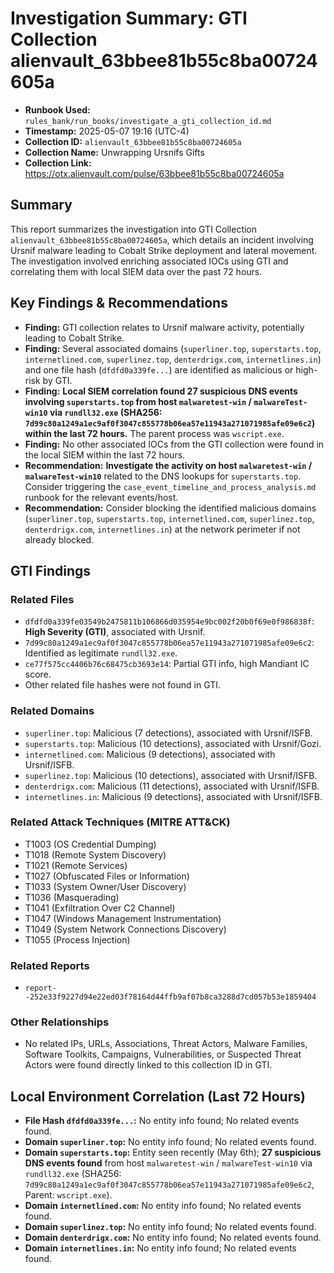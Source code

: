 # Investigation Summary: GTI Collection alienvault_63bbee81b55c8ba00724605a

 * **Runbook Used:** `rules_bank/run_books/investigate_a_gti_collection_id.md`
 * **Timestamp:** 2025-05-07 19:16 (UTC-4)
 * **Collection ID:** `alienvault_63bbee81b55c8ba00724605a`
 * **Collection Name:** Unwrapping Ursnifs Gifts
 * **Collection Link:** https://otx.alienvault.com/pulse/63bbee81b55c8ba00724605a

## Summary

This report summarizes the investigation into GTI Collection `alienvault_63bbee81b55c8ba00724605a`, which details an incident involving Ursnif malware leading to Cobalt Strike deployment and lateral movement. The investigation involved enriching associated IOCs using GTI and correlating them with local SIEM data over the past 72 hours.

## Key Findings & Recommendations

*   **Finding:** GTI collection relates to Ursnif malware activity, potentially leading to Cobalt Strike.
*   **Finding:** Several associated domains (`superliner.top`, `superstarts.top`, `internetlined.com`, `superlinez.top`, `denterdrigx.com`, `internetlines.in`) and one file hash (`dfdfd0a339fe...`) are identified as malicious or high-risk by GTI.
*   **Finding:** **Local SIEM correlation found 27 suspicious DNS events involving `superstarts.top` from host `malwaretest-win` / `malwareTest-win10` via `rundll32.exe` (SHA256: `7d99c80a1249a1ec9af0f3047c855778b06ea57e11943a271071985afe09e6c2`) within the last 72 hours.** The parent process was `wscript.exe`.
*   **Finding:** No other associated IOCs from the GTI collection were found in the local SIEM within the last 72 hours.
*   **Recommendation:** **Investigate the activity on host `malwaretest-win` / `malwareTest-win10`** related to the DNS lookups for `superstarts.top`. Consider triggering the `case_event_timeline_and_process_analysis.md` runbook for the relevant events/host.
*   **Recommendation:** Consider blocking the identified malicious domains (`superliner.top`, `superstarts.top`, `internetlined.com`, `superlinez.top`, `denterdrigx.com`, `internetlines.in`) at the network perimeter if not already blocked.

## GTI Findings

### Related Files

*   `dfdfd0a339fe03549b2475811b106866d035954e9bc002f20b0f69e0f986838f`: **High Severity (GTI)**, associated with Ursnif.
*   `7d99c80a1249a1ec9af0f3047c855778b06ea57e11943a271071985afe09e6c2`: Identified as legitimate `rundll32.exe`.
*   `ce77f575cc4406b76c68475cb3693e14`: Partial GTI info, high Mandiant IC score.
*   Other related file hashes were not found in GTI.

### Related Domains

*   `superliner.top`: Malicious (7 detections), associated with Ursnif/ISFB.
*   `superstarts.top`: Malicious (10 detections), associated with Ursnif/Gozi.
*   `internetlined.com`: Malicious (9 detections), associated with Ursnif/ISFB.
*   `superlinez.top`: Malicious (10 detections), associated with Ursnif/ISFB.
*   `denterdrigx.com`: Malicious (11 detections), associated with Ursnif/ISFB.
*   `internetlines.in`: Malicious (9 detections), associated with Ursnif/ISFB.

### Related Attack Techniques (MITRE ATT&CK)

*   T1003 (OS Credential Dumping)
*   T1018 (Remote System Discovery)
*   T1021 (Remote Services)
*   T1027 (Obfuscated Files or Information)
*   T1033 (System Owner/User Discovery)
*   T1036 (Masquerading)
*   T1041 (Exfiltration Over C2 Channel)
*   T1047 (Windows Management Instrumentation)
*   T1049 (System Network Connections Discovery)
*   T1055 (Process Injection)

### Related Reports

*   `report--252e33f9227d94e22ed03f78164d44ffb9af07b8ca3288d7cd057b53e1859404`

### Other Relationships

*   No related IPs, URLs, Associations, Threat Actors, Malware Families, Software Toolkits, Campaigns, Vulnerabilities, or Suspected Threat Actors were found directly linked to this collection ID in GTI.

## Local Environment Correlation (Last 72 Hours)

*   **File Hash `dfdfd0a339fe...`:** No entity info found; No related events found.
*   **Domain `superliner.top`:** No entity info found; No related events found.
*   **Domain `superstarts.top`:** Entity seen recently (May 6th); **27 suspicious DNS events found** from host `malwaretest-win` / `malwareTest-win10` via `rundll32.exe` (SHA256: `7d99c80a1249a1ec9af0f3047c855778b06ea57e11943a271071985afe09e6c2`, Parent: `wscript.exe`).
*   **Domain `internetlined.com`:** No entity info found; No related events found.
*   **Domain `superlinez.top`:** No entity info found; No related events found.
*   **Domain `denterdrigx.com`:** No entity info found; No related events found.
*   **Domain `internetlines.in`:** No entity info found; No related events found.
